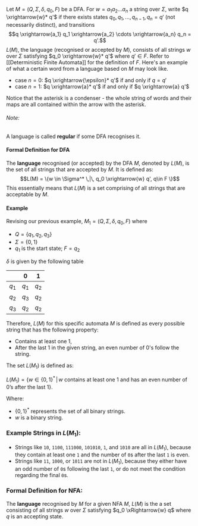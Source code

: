 
Let $M = (Q, \Sigma, \delta, q_0, F)$ be a DFA. For $w = a_1a_2\dots a_n$ a string over $\Sigma$, write $q \xrightarrow{w}* q'$ if there exists states $q_0, q_1, ..., q_{n-1}, q_n = q'$ (not necessarily distinct), and transitions     $$q \xrightarrow{a_1} q_1 \xrightarrow{a_2} \cdots \xrightarrow{a_n} q_n = q'.$$
$L(M)$, the language (recognised or accepted by $M$), consists of all strings $w$ over $\Sigma$ satisfying $q_0 \xrightarrow{w}* q'$ where $q' \in F$. Refer to [[Deterministic Finite Automata]] for the definition of $F$.
Here's an example of what a certain word from a language based on $M$ may look like.
- case $n = 0$: $q \xrightarrow{\epsilon}* q'$ if and only if $q = q'$
- case $n = 1$: $q \xrightarrow{a}* q'$ if and only if $q \xrightarrow{a} q'$

Notice that the asterisk is a condenser - the whole string of words and their maps are all contained within the arrow with the asterisk. 

###### Note:
A language is called **regular** if some DFA recognises it.

#### Formal Definition for DFA

The **language** recognised (or accepted) by the DFA $M$, denoted by $L(M)$, is the set of all strings that are accepted by $M$. It is defined as: $$L(M) = \{w \in \Sigma^* \,|\, q_0 \xrightarrow{w} q', q\in F \}$$
This essentially means that $L(M)$ is a set comprising of all strings that are acceptable by $M$.

#### Example

Revising our previous example, $M_1 = (Q, \Sigma, \delta, q_0, F)$ where 
- $Q = \{q_1, q_2, q_3\}$
- $\Sigma = \{0,1\}$
- $q_1$ is the start state; $F = {q_2}$

$\delta$ is given by the following table


|       | 0     | 1     |
| ----- | ----- | ----- |
| $q_1$ | $q_1$ | $q_2$ |
| $q_2$ | $q_3$ | $q_2$ |
| $q_3$ | $q_2$ | $q_2$ |
Therefore, $L(M)$ for this specific automata $M$ is defined as every possible string that has the following property:
- Contains at least one 1,
- After the last 1 in the given string, an even number of 0's follow the string.

The set $L(M_1)$ is defined as:

$L(M_1) = \{ w \in \{0,1\}^* \,|\, w \text{ contains at least one 1 and has an even number of 0's after the last 1}\}$.   

Where:

- $\{0, 1\}^*$ represents the set of all binary strings.
- $w$ is a binary string.

### Example Strings in $L(M_1)$:

- Strings like `10`, `1100`, `111000`, `101010`, `1`, and `1010` are all in $L(M_1)$, because they contain at least one `1` and the number of `0`s after the last `1` is even.
- Strings like `11`, `1000`, or `1011` are not in $L(M_1)$, because they either have an odd number of `0`s following the last `1`, or do not meet the condition regarding the final `0`s.



### Formal Definition for NFA:

The **language** recognised by $M$ for a given NFA $M$, $L(M)$ is the a set consisting of all strings $w$ over $\Sigma$ satisfying $q_0 \xRightarrow{w} q$ where $q$ is an accepting state.


